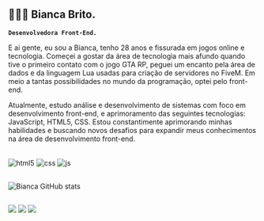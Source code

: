 ## 👩🏻‍💻 Bianca Brito.
**`Desenvolvedora Front-End.`**

E ai gente, eu sou a Bianca, tenho 28 anos e fissurada em jogos online e tecnologia. Começei a gostar da área de tecnologia mais afundo quando tive o primeiro contato com o jogo GTA RP, peguei um encanto pela área de dados e da linguagem Lua usadas para criação de servidores no FiveM. Em meio a tantas possibilidades no mundo da programação, optei pelo front-end.

Atualmente, estudo análise e desenvolvimento de sistemas com foco em desenvolvimento front-end, e aprimoramento das seguintes tecnologias: JavaScript, HTML5, CSS. Estou constantimente aprimorando minhas habilidades e buscando novos desafios para expandir meus conhecimentos na área de desenvolvimento front-end.

   
<div style="display: inline_block"><br/>
<img align="center" alt="html5" src="https://img.shields.io/badge/HTML5-E34F26?style=for-the-badge&logo=html5&logoColor=white"/>
<img align="center" alt="css" src="https://img.shields.io/badge/CSS-239120?&style=for-the-badge&logo=css3&logoColor=white"/>
<img align="center" alt="js" src="https://img.shields.io/badge/JavaScript-323330?style=for-the-badge&logo=javascript&logoColor=F7DF1E"/>
</div> 

##
![Bianca GitHub stats](https://github-readme-stats.vercel.app/api?username=biancasbrito&show_icons=true&theme=darcula)

##
<div>
<a href="https://www.linkedin.com/in/biancabritorec/"target=_blank><img src="https://img.shields.io/badge/LinkedIn-0077B5?style=for-the-badge&logo=linkedin&logoColor=white" target="_blank"></a>
<a href = "mailto:biancabritorec.gmail.com"><img src="https://img.shields.io/badge/Gmail-D14836?style=for-the-badge&logo=gmail&logoColor=white" target="_blank"></a>
<a href="https://www.instagram.com/biabtx/"target=_blank><img src="https://img.shields.io/badge/Instagram-E4405F?style=for-the-badge&logo=instagram&logoColor=white"></a>
</div>
